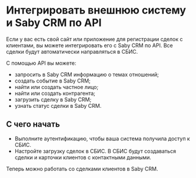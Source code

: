 # Интегрировать внешнюю систему и Saby CRM по API

Если у вас есть свой сайт или приложение для регистрации сделок с клиентами, вы можете интегрировать его с Saby CRM по API. Все сделки будут автоматически направляться в СБИС.

С помощью API вы можете:

- запросить в Saby CRM информацию о темах отношений;
- создать событие в Saby CRM;
- найти или создать частное лицо;
- найти или создать контрагента;
- загрузить сделку в Saby CRM;
- узнать статус сделки в Saby CRM.

## С чего начать

- Выполните аутентификацию, чтобы ваша система получила доступ к СБИС.
- Настройте загрузку сделок в СБИС. В СБИС будут создаваться сделки и карточки клиентов с контактными данными.

Теперь можно работать со сделками клиентов в Saby CRM.
